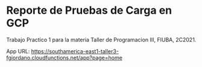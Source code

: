 # Reporte de Pruebas de Carga en GCP

Trabajo Practico 1 para la materia Taller de Programacion III, FIUBA, 2C2021.

App URL: https://southamerica-east1-taller3-fgiordano.cloudfunctions.net/app?page=home
